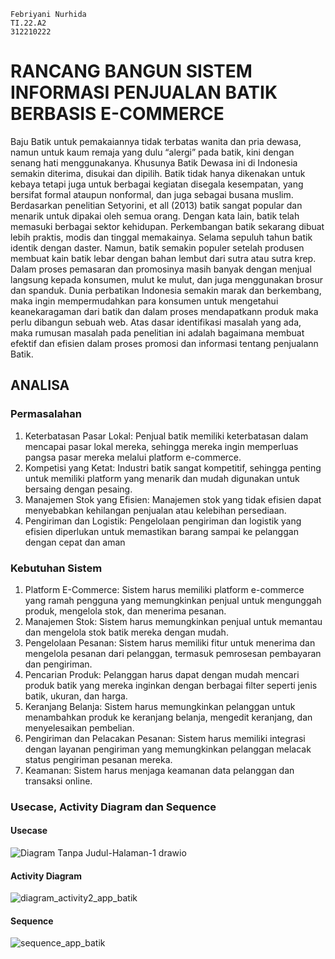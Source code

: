 ```
Febriyani Nurhida
TI.22.A2
312210222
```
# RANCANG BANGUN SISTEM INFORMASI PENJUALAN BATIK BERBASIS E-COMMERCE
  Baju Batik untuk pemakaiannya tidak terbatas wanita dan pria dewasa, namun untuk kaum remaja yang dulu “alergi” pada batik, kini dengan senang hati menggunakanya. Khusunya Batik Dewasa ini di Indonesia semakin diterima, disukai dan dipilih. Batik tidak hanya dikenakan untuk kebaya tetapi juga untuk berbagai kegiatan disegala kesempatan, yang bersifat formal ataupun nonformal, dan juga sebagai busana muslim. Berdasarkan penelitian Setyorini, et all (2013) batik sangat popular dan menarik untuk dipakai oleh semua orang. Dengan kata lain, batik telah memasuki berbagai sektor kehidupan.
  Perkembangan batik sekarang dibuat lebih praktis, modis dan tinggal memakainya. Selama sepuluh tahun batik identik dengan daster. Namun, batik semakin populer setelah produsen membuat kain batik lebar dengan bahan lembut dari sutra atau sutra krep. Dalam proses pemasaran dan promosinya masih banyak dengan menjual langsung kepada konsumen, mulut ke mulut, dan juga menggunakan brosur dan spanduk.
  Dunia perbatikan Indonesia semakin marak dan berkembang, maka ingin mempermudahkan para konsumen untuk mengetahui keanekaragaman dari batik dan dalam proses mendapatkann produk maka perlu dibangun sebuah web. Atas dasar identifikasi masalah yang ada, maka rumusan masalah pada penelitian ini adalah bagaimana membuat efektif dan efisien dalam proses promosi dan informasi tentang penjualann Batik. 
## ANALISA
### Permasalahan
1.	Keterbatasan Pasar Lokal: Penjual batik memiliki keterbatasan dalam mencapai pasar lokal mereka, sehingga mereka ingin memperluas pangsa pasar mereka melalui platform e-commerce.
2.	Kompetisi yang Ketat: Industri batik sangat kompetitif, sehingga penting untuk memiliki platform yang menarik dan mudah digunakan untuk bersaing dengan pesaing.
3.	Manajemen Stok yang Efisien: Manajemen stok yang tidak efisien dapat menyebabkan kehilangan penjualan atau kelebihan persediaan.
4.	Pengiriman dan Logistik: Pengelolaan pengiriman dan logistik yang efisien diperlukan untuk memastikan barang sampai ke pelanggan dengan cepat dan aman

### Kebutuhan Sistem
1.	Platform E-Commerce: Sistem harus memiliki platform e-commerce yang ramah pengguna yang memungkinkan penjual untuk mengunggah produk, mengelola stok, dan menerima pesanan.
2.	Manajemen Stok: Sistem harus memungkinkan penjual untuk memantau dan mengelola stok batik mereka dengan mudah.
3.	Pengelolaan Pesanan: Sistem harus memiliki fitur untuk menerima dan mengelola pesanan dari pelanggan, termasuk pemrosesan pembayaran dan pengiriman.
4.	Pencarian Produk: Pelanggan harus dapat dengan mudah mencari produk batik yang mereka inginkan dengan berbagai filter seperti jenis batik, ukuran, dan harga.
5.	Keranjang Belanja: Sistem harus memungkinkan pelanggan untuk menambahkan produk ke keranjang belanja, mengedit keranjang, dan menyelesaikan pembelian.
6.	Pengiriman dan Pelacakan Pesanan: Sistem harus memiliki integrasi dengan layanan pengiriman yang memungkinkan pelanggan melacak status pengiriman pesanan mereka.
7.	Keamanan: Sistem harus menjaga keamanan data pelanggan dan transaksi online.

### Usecase, Activity Diagram dan Sequence
#### Usecase
![Diagram Tanpa Judul-Halaman-1 drawio](https://github.com/Febriyaninurhida123/RPL_TGS2/assets/90132092/bf47a52c-8d7f-42cc-853a-a2a894dc4ca9)

#### Activity Diagram
![diagram_activity2_app_batik](https://github.com/Febriyaninurhida123/RPL_TGS2/assets/90132092/b98eedd7-fb4a-45cd-b87d-c90c0480caf9)

#### Sequence
![sequence_app_batik](https://github.com/Febriyaninurhida123/RPL_TGS2/assets/90132092/3cac17be-effb-4cf7-a092-15bc5e4d254c)


